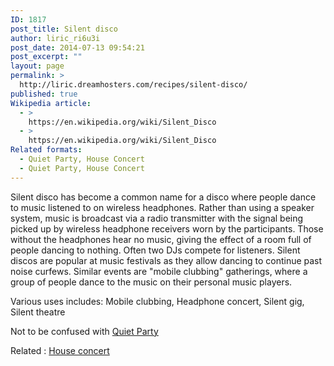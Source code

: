 ```yaml
---
ID: 1817
post_title: Silent disco
author: liric_ri6u3i
post_date: 2014-07-13 09:54:21
post_excerpt: ""
layout: page
permalink: >
  http://liric.dreamhosters.com/recipes/silent-disco/
published: true
Wikipedia article:
  - >
    https://en.wikipedia.org/wiki/Silent_Disco
  - >
    https://en.wikipedia.org/wiki/Silent_Disco
Related formats:
  - Quiet Party, House Concert
  - Quiet Party, House Concert
---
```

Silent disco has become a common name for a disco where people dance to music listened to on wireless headphones. Rather than using a speaker system, music is broadcast via a radio transmitter with the signal being picked up by wireless headphone receivers worn by the participants. Those without the headphones hear no music, giving the effect of a room full of people dancing to nothing. Often two DJs compete for listeners. Silent discos are popular at music festivals as they allow dancing to continue past noise curfews. Similar events are "mobile clubbing" gatherings, where a group of people dance to the music on their personal music players.

Various uses includes: Mobile clubbing, Headphone concert, Silent gig, Silent theatre

Not to be confused with <a title="Quiet Party" href="http://www.co-creative-recipes.cc/recipes/quiet-party/">Quiet Party</a>

Related : <a title="House concert" href="http://www.co-creative-recipes.cc/recipes/house-concert/">House concert</a>